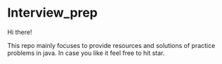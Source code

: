 # Interview_prep

Hi there!

This repo mainly focuses to provide resources and solutions of practice problems in java. In case you like it feel free to hit star.
